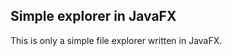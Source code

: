 Simple explorer in JavaFX
-------------------------

This is only a simple file explorer written in JavaFX.
